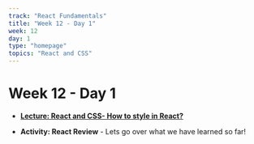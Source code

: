 ```yaml
---
track: "React Fundamentals"
title: "Week 12 - Day 1"
week: 12
day: 1
type: "homepage"
topics: "React and CSS"
---
```


# Week 12 - Day 1

- [**Lecture: React and CSS- How to style in React?**](/react-fundamentals/week-12/day-1/lecture-materials/react-css/)

- **Activity: React Review** - Lets go over what we have learned so far!
